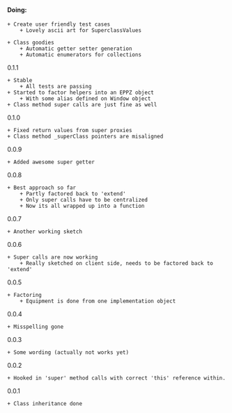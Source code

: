 #### Doing:

    + Create user friendly test cases
        + Lovely ascii art for SuperclassValues

    + Class goodies
        + Automatic getter setter generation
        + Automatic enumerators for collections

0.1.1

    + Stable
        + All tests are passing
    + Started to factor helpers into an EPPZ object
        + With some alias defined on Window object
    + Class method super calls are just fine as well


0.1.0

    + Fixed return values from super proxies
    + Class method _superClass pointers are misaligned

0.0.9

    + Added awesome super getter

0.0.8

    + Best approach so far
        + Partly factored back to 'extend'
        + Only super calls have to be centralized
        + Now its all wrapped up into a function

0.0.7

    + Another working sketch

0.0.6

    + Super calls are now working
        + Really sketched on client side, needs to be factored back to 'extend'

0.0.5

    + Factoring
        + Equipment is done from one implementation object

0.0.4

    + Misspelling gone

0.0.3

    + Some wording (actually not works yet)

0.0.2

    + Hooked in 'super' method calls with correct 'this' reference within.

0.0.1

    + Class inheritance done
